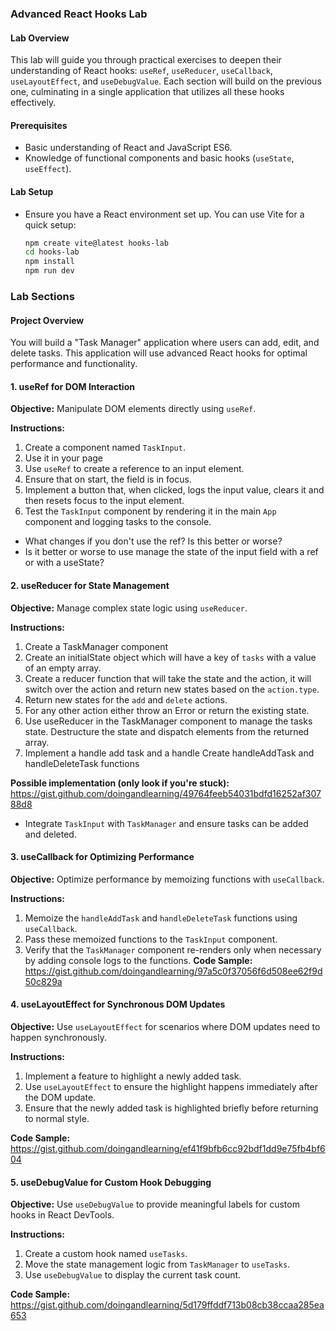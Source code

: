 ### Advanced React Hooks Lab

#### Lab Overview

This lab will guide you through practical exercises to deepen their understanding of React hooks: `useRef`, `useReducer`, `useCallback`, `useLayoutEffect`, and `useDebugValue`. Each section will build on the previous one, culminating in a single application that utilizes all these hooks effectively.

#### Prerequisites

- Basic understanding of React and JavaScript ES6.
- Knowledge of functional components and basic hooks (`useState`, `useEffect`).

#### Lab Setup

- Ensure you have a React environment set up. You can use Vite for a quick setup:
  ```bash
  npm create vite@latest hooks-lab
  cd hooks-lab
  npm install
  npm run dev
  ```

### Lab Sections

#### Project Overview

You will build a "Task Manager" application where users can add, edit, and delete tasks. This application will use advanced React hooks for optimal performance and functionality.

#### 1. **useRef for DOM Interaction**

**Objective:** Manipulate DOM elements directly using `useRef`.

**Instructions:**

1. Create a component named `TaskInput`.
2. Use it in your page
3. Use `useRef` to create a reference to an input element.
4. Ensure that on start, the field is in focus.
5. Implement a button that, when clicked, logs the input value, clears it and then resets focus to the input element.
6. Test the `TaskInput` component by rendering it in the main `App` component and logging tasks to the console.

- What changes if you don't use the ref? Is this better or worse?
- Is it better or worse to use manage the state of the input field with a ref or with a useState?

#### 2. **useReducer for State Management**

**Objective:** Manage complex state logic using `useReducer`.

**Instructions:**

1. Create a TaskManager component
2. Create an initialState object which will have a key of `tasks` with a value of an empty array.
3. Create a reducer function that will take the state and the action, it will switch over the action and return new states based on the `action.type`.
4. Return new states for the `add` and `delete` actions.
5. For any other action either throw an Error or return the existing state.
6. Use useReducer in the TaskManager component to manage the tasks state. Destructure the state and dispatch elements from the returned array.
7. Implement a handle add task and a handle
   Create handleAddTask and handleDeleteTask functions

**Possible implementation (only look if you're stuck):**
https://gist.github.com/doingandlearning/49764feeb54031bdfd16252af30788d8

- Integrate `TaskInput` with `TaskManager` and ensure tasks can be added and deleted.

#### 3. **useCallback for Optimizing Performance**

**Objective:** Optimize performance by memoizing functions with `useCallback`.

**Instructions:**

1. Memoize the `handleAddTask` and `handleDeleteTask` functions using `useCallback`.
2. Pass these memoized functions to the `TaskInput` component.
3. Verify that the `TaskManager` component re-renders only when necessary by adding console logs to the functions.
   **Code Sample:**
   https://gist.github.com/doingandlearning/97a5c0f37056f6d508ee62f9d50c829a

#### 4. **useLayoutEffect for Synchronous DOM Updates**

**Objective:** Use `useLayoutEffect` for scenarios where DOM updates need to happen synchronously.

**Instructions:**

1. Implement a feature to highlight a newly added task.
2. Use `useLayoutEffect` to ensure the highlight happens immediately after the DOM update.
3. Ensure that the newly added task is highlighted briefly before returning to normal style.

**Code Sample:**
https://gist.github.com/doingandlearning/ef41f9bfb6cc92bdf1dd9e75fb4bf604

#### 5. **useDebugValue for Custom Hook Debugging**

**Objective:** Use `useDebugValue` to provide meaningful labels for custom hooks in React DevTools.

**Instructions:**

1. Create a custom hook named `useTasks`.
2. Move the state management logic from `TaskManager` to `useTasks`.
3. Use `useDebugValue` to display the current task count.

**Code Sample:**
https://gist.github.com/doingandlearning/5d179ffddf713b08cb38ccaa285ea653

